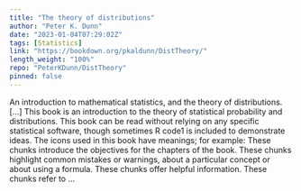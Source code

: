 ```yaml
---
title: "The theory of distributions"
author: "Peter K. Dunn"
date: "2023-01-04T07:29:02Z"
tags: [Statistics]
link: "https://bookdown.org/pkaldunn/DistTheory/"
length_weight: "100%"
repo: "PeterKDunn/DistTheory"
pinned: false
---
```


An introduction to mathematical statistics, and the theory of distributions. [...] This book is an introduction to the theory of statistical probability and distributions. This book can be read without relying on any specific statistical software, though sometimes R code1 is included to demonstrate ideas. The icons used in this book have meanings; for example: These chunks introduce the objectives for the chapters of the book. These chunks highlight common mistakes or warnings, about a particular concept or about using a formula. These chunks offer helpful information. These chunks refer to ...
